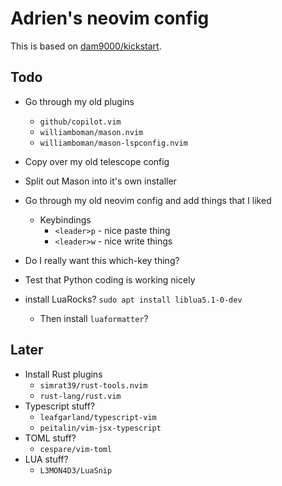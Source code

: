 # Adrien's neovim config

This is based on [dam9000/kickstart](https://github.com/dam9000/kickstart-modular.nvim).

## Todo

* Go through my old plugins
    * `github/copilot.vim`
    * `williamboman/mason.nvim`
    * `williamboman/mason-lspconfig.nvim`

* Copy over my old telescope config

* Split out Mason into it's own installer

* Go through my old neovim config and add things that I liked
    * Keybindings
        * `<leader>p` - nice paste thing
        * `<leader>w` - nice write things
* Do I really want this which-key thing?

* Test that Python coding is working nicely

* install LuaRocks? `sudo apt install liblua5.1-0-dev`
    * Then install `luaformatter`?

## Later

* Install Rust plugins
    * `simrat39/rust-tools.nvim`
    * `rust-lang/rust.vim`
* Typescript stuff?
    * `leafgarland/typescript-vim`
    * `peitalin/vim-jsx-typescript`
* TOML stuff?
    * `cespare/vim-toml`
* LUA stuff?
    * `L3MON4D3/LuaSnip`
